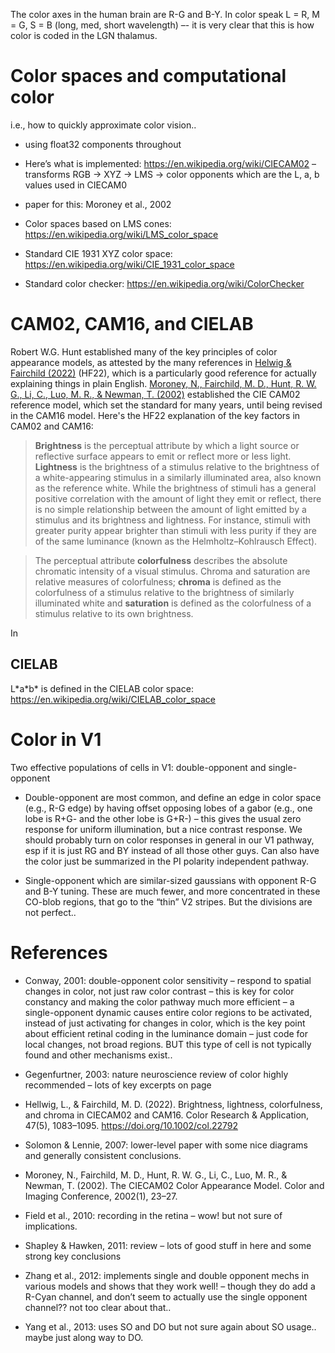 The color axes in the human brain are R-G and B-Y. In color speak L = R, M = G, S = B (long, med, short wavelength) –- it is very clear that this is how color is coded in the LGN thalamus.

# Color spaces and computational color

i.e., how to quickly approximate color vision..

* using float32 components throughout

* Here’s what is implemented: https://en.wikipedia.org/wiki/CIECAM02 – transforms RGB -> XYZ -> LMS -> color opponents which are the L, a, b values used in CIECAM0

* paper for this: Moroney et al., 2002

* Color spaces based on LMS cones: https://en.wikipedia.org/wiki/LMS_color_space

* Standard CIE 1931 XYZ color space: https://en.wikipedia.org/wiki/CIE_1931_color_space

* Standard color checker: https://en.wikipedia.org/wiki/ColorChecker

# CAM02, CAM16, and CIELAB

Robert W.G. Hunt established many of the key principles of color appearance models, as attested by the many references in [Helwig & Fairchild (2022)](#references) (HF22), which is a particularly good reference for actually explaining things in plain English.  [Moroney, N., Fairchild, M. D., Hunt, R. W. G., Li, C., Luo, M. R., & Newman, T. (2002)](#references) established the CIE CAM02 reference model, which set the standard for many years, until being revised in the CAM16 model.  Here's the HF22 explanation of the key factors in CAM02 and CAM16:

> **Brightness** is the perceptual attribute by which a light source or reflective surface appears to emit or reflect more or less light.  **Lightness** is the brightness of a stimulus relative to the brightness of a white-appearing stimulus in a similarly illuminated area, also known as the reference white.  While the brightness of stimuli has a general positive correlation with the amount of light they emit or reflect, there is no simple relationship between the amount of light emitted by a stimulus and its brightness and lightness. For instance, stimuli with greater purity appear brighter than stimuli with less purity if they are of the same luminance (known as the Helmholtz–Kohlrausch Effect).

> The perceptual attribute **colorfulness** describes the absolute chromatic intensity of a visual stimulus. Chroma and saturation are relative measures of colorfulness; **chroma** is defined as the colorfulness of a stimulus relative to the brightness of similarly illuminated white and **saturation** is defined as the colorfulness of a stimulus relative to its own brightness.

In 

## CIELAB

L\*a\*b\* is defined in the CIELAB color space: https://en.wikipedia.org/wiki/CIELAB_color_space




# Color in V1

Two effective populations of cells in V1: double-opponent and single-opponent

* Double-opponent are most common, and define an edge in color space (e.g., R-G edge) by having offset opposing lobes of a gabor (e.g., one lobe is R+G- and the other lobe is G+R-) – this gives the usual zero response for uniform illumination, but a nice contrast response. We should probably turn on color responses in general in our V1 pathway, esp if it is just RG and BY instead of all those other guys. Can also have the color just be summarized in the PI polarity independent pathway.

* Single-opponent which are similar-sized gaussians with opponent R-G and B-Y tuning. These are much fewer, and more concentrated in these CO-blob regions, that go to the “thin” V2 stripes. But the divisions are not perfect..

# References

* Conway, 2001: double-opponent color sensitivity – respond to spatial changes in color, not just raw color contrast – this is key for color constancy and making the color pathway much more efficient – a single-opponent dynamic causes entire color regions to be activated, instead of just activating for changes in color, which is the key point about efficient retinal coding in the luminance domain – just code for local changes, not broad regions. BUT this type of cell is not typically found and other mechanisms exist..

* Gegenfurtner, 2003: nature neuroscience review of color highly recommended – lots of key excerpts on page

* Hellwig, L., & Fairchild, M. D. (2022). Brightness, lightness, colorfulness, and chroma in CIECAM02 and CAM16. Color Research & Application, 47(5), 1083–1095. https://doi.org/10.1002/col.22792

* Solomon & Lennie, 2007: lower-level paper with some nice diagrams and generally consistent conclusions.

* Moroney, N., Fairchild, M. D., Hunt, R. W. G., Li, C., Luo, M. R., & Newman, T. (2002). The CIECAM02 Color Appearance Model. Color and Imaging Conference, 2002(1), 23–27.

* Field et al., 2010: recording in the retina – wow! but not sure of implications.

* Shapley & Hawken, 2011: review – lots of good stuff in here and some strong key conclusions

* Zhang et al., 2012: implements single and double opponent mechs in various models and shows that they work well! – though they do add a R-Cyan channel, and don’t seem to actually use the single opponent channel?? not too clear about that..

* Yang et al., 2013: uses SO and DO but not sure again about SO usage.. maybe just along way to DO.


